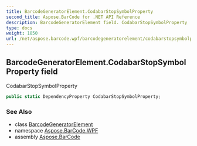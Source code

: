 ```yaml
---
title: BarcodeGeneratorElement.CodabarStopSymbolProperty
second_title: Aspose.BarCode for .NET API Reference
description: BarcodeGeneratorElement field. CodabarStopSymbolProperty
type: docs
weight: 1850
url: /net/aspose.barcode.wpf/barcodegeneratorelement/codabarstopsymbolproperty/
---
```

## BarcodeGeneratorElement.CodabarStopSymbolProperty field

CodabarStopSymbolProperty

```csharp
public static DependencyProperty CodabarStopSymbolProperty;
```

### See Also

* class [BarcodeGeneratorElement](../)
* namespace [Aspose.BarCode.WPF](../../barcodegeneratorelement/)
* assembly [Aspose.BarCode](../../../)


